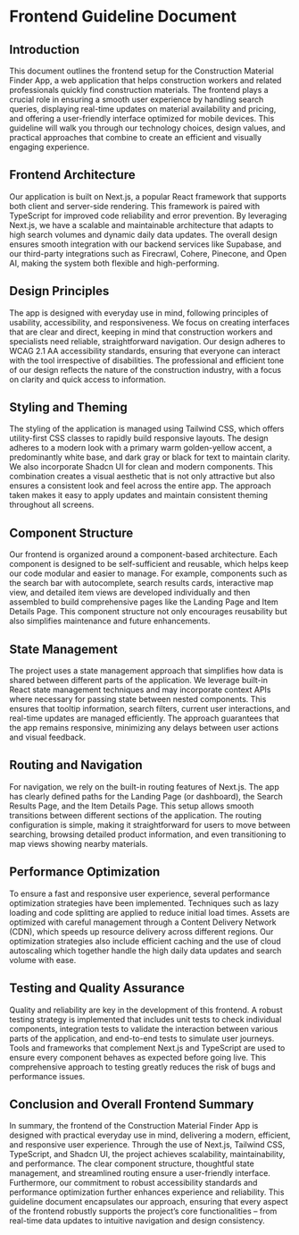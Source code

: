 # Frontend Guideline Document

## Introduction

This document outlines the frontend setup for the Construction Material Finder App, a web application that helps construction workers and related professionals quickly find construction materials. The frontend plays a crucial role in ensuring a smooth user experience by handling search queries, displaying real-time updates on material availability and pricing, and offering a user-friendly interface optimized for mobile devices. This guideline will walk you through our technology choices, design values, and practical approaches that combine to create an efficient and visually engaging experience.

## Frontend Architecture

Our application is built on Next.js, a popular React framework that supports both client and server-side rendering. This framework is paired with TypeScript for improved code reliability and error prevention. By leveraging Next.js, we have a scalable and maintainable architecture that adapts to high search volumes and dynamic daily data updates. The overall design ensures smooth integration with our backend services like Supabase, and our third-party integrations such as Firecrawl, Cohere, Pinecone, and Open AI, making the system both flexible and high-performing.

## Design Principles

The app is designed with everyday use in mind, following principles of usability, accessibility, and responsiveness. We focus on creating interfaces that are clear and direct, keeping in mind that construction workers and specialists need reliable, straightforward navigation. Our design adheres to WCAG 2.1 AA accessibility standards, ensuring that everyone can interact with the tool irrespective of disabilities. The professional and efficient tone of our design reflects the nature of the construction industry, with a focus on clarity and quick access to information.

## Styling and Theming

The styling of the application is managed using Tailwind CSS, which offers utility-first CSS classes to rapidly build responsive layouts. The design adheres to a modern look with a primary warm golden-yellow accent, a predominantly white base, and dark gray or black for text to maintain clarity. We also incorporate Shadcn UI for clean and modern components. This combination creates a visual aesthetic that is not only attractive but also ensures a consistent look and feel across the entire app. The approach taken makes it easy to apply updates and maintain consistent theming throughout all screens.

## Component Structure

Our frontend is organized around a component-based architecture. Each component is designed to be self-sufficient and reusable, which helps keep our code modular and easier to manage. For example, components such as the search bar with autocomplete, search results cards, interactive map view, and detailed item views are developed individually and then assembled to build comprehensive pages like the Landing Page and Item Details Page. This component structure not only encourages reusability but also simplifies maintenance and future enhancements.

## State Management

The project uses a state management approach that simplifies how data is shared between different parts of the application. We leverage built-in React state management techniques and may incorporate context APIs where necessary for passing state between nested components. This ensures that tooltip information, search filters, current user interactions, and real-time updates are managed efficiently. The approach guarantees that the app remains responsive, minimizing any delays between user actions and visual feedback.

## Routing and Navigation

For navigation, we rely on the built-in routing features of Next.js. The app has clearly defined paths for the Landing Page (or dashboard), the Search Results Page, and the Item Details Page. This setup allows smooth transitions between different sections of the application. The routing configuration is simple, making it straightforward for users to move between searching, browsing detailed product information, and even transitioning to map views showing nearby materials.

## Performance Optimization

To ensure a fast and responsive user experience, several performance optimization strategies have been implemented. Techniques such as lazy loading and code splitting are applied to reduce initial load times. Assets are optimized with careful management through a Content Delivery Network (CDN), which speeds up resource delivery across different regions. Our optimization strategies also include efficient caching and the use of cloud autoscaling which together handle the high daily data updates and search volume with ease.

## Testing and Quality Assurance

Quality and reliability are key in the development of this frontend. A robust testing strategy is implemented that includes unit tests to check individual components, integration tests to validate the interaction between various parts of the application, and end-to-end tests to simulate user journeys. Tools and frameworks that complement Next.js and TypeScript are used to ensure every component behaves as expected before going live. This comprehensive approach to testing greatly reduces the risk of bugs and performance issues.

## Conclusion and Overall Frontend Summary

In summary, the frontend of the Construction Material Finder App is designed with practical everyday use in mind, delivering a modern, efficient, and responsive user experience. Through the use of Next.js, Tailwind CSS, TypeScript, and Shadcn UI, the project achieves scalability, maintainability, and performance. The clear component structure, thoughtful state management, and streamlined routing ensure a user-friendly interface. Furthermore, our commitment to robust accessibility standards and performance optimization further enhances experience and reliability. This guideline document encapsulates our approach, ensuring that every aspect of the frontend robustly supports the project’s core functionalities – from real-time data updates to intuitive navigation and design consistency.
